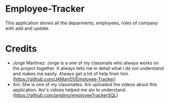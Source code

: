 # Employee-Tracker

This application shows all the deparments, employees, roles of company with add and update. 

# Credits

* Jorge Martinez: Jorge is a one of my classmate who always works on the project together. It always tells me in detail what i do not understand and makes me easily. Always get a lot of help from him. (https://github.com/JAMart01/Employee-Tracker)
* Ani: She is one of my classmates. Ani uploaded the videos about this application. Ani's vidoes helped me alo to understand. (https://github.com/anidino/employeeTrackerSQL)
